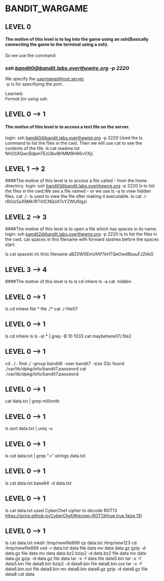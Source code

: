 # BANDIT_WARGAME

## LEVEL 0 

#### The motive of this level is to log into the game using an ssh(Basically connecting the game to the terminal using a ssh).<br />
So we use the command:<br /> 
### _ssh bandit0@bandit.labs.overthewire.org -p 2220_<br />
We specify the username@host.server<br />
-p is for specifiying the port.<br />
 
 Learned:<br />
       _Format for using ssh._<br />

## LEVEL 0 --> 1
#### The motive of this level is to access a text file on the server.
 login: ssh bandit0@bandit.labs.overthewire.org -p 2220
        Used the ls command to list the files in the cwd.
        Then we will use cat to see the contents of the file.
ls
cat readme.txt
NH2SXQwcBdpmTEzi3bvBHMM9H66vVXjL


## LEVEL 1 --> 2
####The motive of this level is to access a file called - from the home directory.
 login :ssh bandit1@bandit.labs.overthewire.org -p 2220
        ls to list the files in the cwd.We see a file named - or we use ls -a to view hidden files.
        cat ./- is used to view the file after making it executable.
ls
cat ./-
rRGizSaX8Mk1RTb1CNQoXTcYZWU6lgzi


## LEVEL 2 --> 3
####The motive of this level is to open a file which has spaces in its name.
login: ssh bandit2@bandit.labs.overthewire.org -p 2220
ls to list the files in the cwd.
cat spaces in this filename with forward slashes before the spaces start.

ls
cat spaces\ in\ this\ filename
aBZ0W5EmUfAf7kHTQeOwd8bauFJ2lAiG

## LEVEL 3 --> 4
####The motive of this level is to
ls
cd inhere
ls -a
cat .hidden

## LEVEL 0 --> 1
ls
cd inhere
file *
file ./*
cat ./-file07

## LEVEL 0 --> 1
ls
cd inhere
ls
ls -al * | grep -B 10 1033
cat maybehere07/.file2

## LEVEL 0 --> 1
cd ../..
find ./ -group bandit6 -user bandit7 -size 33c
found  ./var/lib/dpkg/info/bandit7.password
cat ./var/lib/dpkg/info/bandit7.password

## LEVEL 0 --> 1
cat data.txt | grep millionth

## LEVEL 0 --> 1
ls
sort data.txt | uniq -u

## LEVEL 0 --> 1
ls
cat data.txt | grep "="
strings data.txt

## LEVEL 0 --> 1
ls
cat data.txt
base64 -d data.txt

## LEVEL 0 --> 1
ls
cat data.txt
used CyberChef cipher to decode ROT13
https://gchq.github.io/CyberChef/#recipe=ROT13(true,true,false,13)

## LEVEL 0 --> 1
ls
cat data.txt
mkdir /tmp/newfile666
cp data.txt /tmp/new123
cd /tmp/newfile666
xxd -r data.txt data
file data
mv data data.gz
gzip -d data.gz
file data
mv data data.bz2
bzip2 -d data.bz2
file data
mv data data.gz
gzip -d data.gz
file data
tar -x -f data
file data5.bin
tar -x -f data5.bin
file data6.bin
bzip2 -d data6.bin
file data6.bin.out
tar -x -f data6.bin.out
file data8.bin
mv data8.bin data8.gz
gzip -d data8.gz
file data8
cat data



  
 
